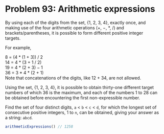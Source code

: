 # Problem 93: Arithmetic expressions

By using each of the digits from the set, {1, 2, 3, 4}, exactly once, and making use of the four arithmetic operations (+, −, *, /) and brackets/parentheses, it is possible to form different positive integer targets.

For example,

8 = (4 * (1 + 3)) / 2 <br>
14 = 4 * (3 + 1 / 2) <br>
19 = 4 * (2 + 3) − 1 <br>
36 = 3 * 4 * (2 + 1) <br>
Note that concatenations of the digits, like 12 + 34, are not allowed.

Using the set, {1, 2, 3, 4}, it is possible to obtain thirty-one different target numbers of which 36 is the maximum, and each of the numbers 1 to 28 can be obtained before encountering the first non-expressible number.

Find the set of four distinct digits, `a` < `b` < `c` < `d`, for which the longest set of consecutive positive integers, 1 to `n`, can be obtained, giving your answer as a string: `abcd`.

```javascript
arithmeticExpressions() // 1258
```
